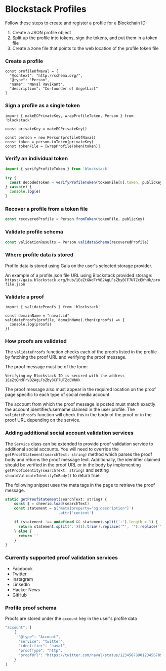 # Blockstack Profiles

Follow these steps to create and register a profile for a Blockchain ID:

1. Create a JSON profile object
2. Split up the profile into tokens, sign the tokens, and put them in a token file
3. Create a zone file that points to the web location of the profile token file

### Create a profile

```es6
const profileOfNaval = {
  "@context": "http://schema.org/",
  "@type": "Person",
  "name": "Naval Ravikant",
  "description": "Co-founder of AngelList"
}
```

### Sign a profile as a single token

```es6
import { makeECPrivateKey, wrapProfileToken, Person } from 'blockstack'

const privateKey = makeECPrivateKey()

const person = new Person(profileOfNaval)
const token = person.toToken(privateKey)
const tokenFile = [wrapProfileToken(token)]
```

### Verify an individual token

```js
import { verifyProfileToken } from 'blockstack'

try {
  const decodedToken = verifyProfileToken(tokenFile[0].token, publicKey)
} catch(e) {
  console.log(e)
}
```

### Recover a profile from a token file

```js
const recoveredProfile = Person.fromToken(tokenFile, publicKey)
```

### Validate profile schema

```js
const validationResults = Person.validateSchema(recoveredProfile)
```

### Where profile data is stored

Profile data is stored using Gaia on the user's selected storage provider. 

An example of a profile.json file URL using Blockstack provided storage:
`https://gaia.blockstack.org/hub/1EeZtGNdFrVB2AgLFsZbyBCF7UTZcEWhHk/profile.json`


### Validate a proof

```es6
import { validateProofs } from 'blockstack'

const domainName = "naval.id"
validateProofs(profile, domainName).then((proofs) => {
  console.log(proofs)
})
```

### How proofs are validated
The `validateProofs` function checks each of the proofs listed in the 
profile by fetching the proof URL and verifying the proof message.

The proof message must be of the form:
```
Verifying my Blockstack ID is secured with the address 
1EeZtGNdFrVB2AgLFsZbyBCF7UTZcEWhHk
```

The proof message also must appear in the required location on the 
proof page specific to each type of social media account.

The account from which the proof message is posted must match exactly
the account identifier/username claimed in the user profile. The 
`validateProofs` function will check this in the body of the proof or
in the proof URL depending on the service.

### Adding additional social account validation services
The `Service` class can be extended to provide proof validation service
to additional social accounts. You will need to override the 
`getProofStatement(searchText: string)` method which parses the proof
body and returns the proof message text. Additionally, the identifier 
claimed should be verified in the proof URL or in the body by implementing   
`getProofIdentity(searchText: string)` and setting `shouldValidateIdentityInBody()`
to return true.

The following snippet uses the meta tags in the page to retrieve the proof message.
```js
static getProofStatement(searchText: string) {
	const $ = cheerio.load(searchText)
	const statement = $('meta[property="og:description"]')
	                    .attr('content')

	if (statement !== undefined && statement.split(':').length > 1) {
	  return statement.split(':')[1].trim().replace('“', '').replace('”', '')
	} else {
	  return ''
	}
}
```

### Currently supported proof validation services
- Facebook
- Twitter
- Instagram
- LinkedIn
- Hacker News
- GitHub

### Profile proof schema
Proofs are stored under the `account` key in the user's profile data
```js
"account": [
	{
	  "@type": "Account",
	  "service": "twitter",
	  "identifier": "naval",
	  "proofType": "http",
	  "proofUrl": "https://twitter.com/naval/status/12345678901234567890"
	}
]
```

